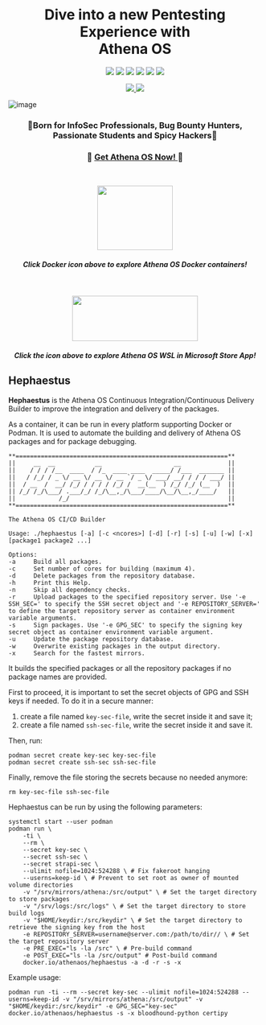 <h1 align="center">
  Dive into a new Pentesting Experience with<br>
Athena OS
</h1>

<p align="center">
  <img src="https://img.shields.io/badge/Maintained%3F-Yes-CD8335">
  <img src="https://badgen.net/github/release/Athena-OS/athena">
  <img src="https://badgen.net/github/stars/Athena-OS/athena">
  <img src="https://img.shields.io/github/issues-raw/Athena-OS/athena">
  <img src="https://img.shields.io/github/issues-closed-raw/Athena-OS/athena">
  <img src="https://img.shields.io/github/license/Athena-OS/athena">
</p>

<p align="center">
  <a href="https://www.instagram.com/athenaos_sec">
    <img src="https://img.shields.io/badge/Follow%20us%20on%20Instagram-Ya?logo=instagram&logoColor=white&color=%23e95950&style=['for-the-badge']&url=https://www.instagram.com/athenaos_sec">
    </a>
  <a href="https://discord.gg/AHXqyJHhGc">
    <img src="https://img.shields.io/badge/Join%20on%20Discord-Ya?logo=discord&logoColor=white&color=%235865F2&style=['for-the-badge']&url=https://discord.gg/AHXqyJHhGc">
  </a>
</p>

<!--<p align="center">
  <img src="https://user-images.githubusercontent.com/83867734/174499581-e0f74d41-36ce-4c01-af0d-6ecd98841a64.png" data-canonical-src="https://user-images.githubusercontent.com/83867734/174499581-e0f74d41-36ce-4c01-af0d-6ecd98841a64.png" width="600" height="496" />
</p>-->
![image](https://github.com/Athena-OS/athena/assets/83867734/b130dd25-5e7f-4cc8-bc16-6f384b4210f3)

<!--
<p align="center">
  <img src="https://user-images.githubusercontent.com/83867734/192104268-ddfd4b2e-d79e-44e9-a0f7-3d627829d894.png" data-canonical-src="https://user-images.githubusercontent.com/83867734/192104268-ddfd4b2e-d79e-44e9-a0f7-3d627829d894.png" width="400" height="422" />
</p>
-->
<!--
<p align="center">
  <img src="https://user-images.githubusercontent.com/83867734/192106351-96cc40a5-994c-4068-9092-f05c69e686c6.png" data-canonical-src="https://user-images.githubusercontent.com/83867734/192106351-96cc40a5-994c-4068-9092-f05c69e686c6.png" width="400" height="400" />
</p>
-->

<h3 align="center">
  🏅Born for InfoSec Professionals, Bug Bounty Hunters, Passionate Students and Spicy Hackers🏅
</h3>

<h3 align="center">
  💞
  <a href="https://github.com/Athena-OS/athena/releases/">
  Get Athena OS Now!
    </a>
  💞
</h3>
<br>
<p align="center">
  <a href="https://hub.docker.com/u/athenaos"><img src="https://user-images.githubusercontent.com/83867734/224526828-b4f2a470-d539-494d-9ac0-34568a75af3a.png" width="150" height="128" /></a>
</p>
<h5 align="center">
Click Docker icon above to explore Athena OS Docker containers!
</h5>
<br>
<p align="center">
  <a href="https://apps.microsoft.com/store/detail/athena-os/9N1M7Q4F1KQF?hl=en-us&gl=us"><img src="https://upload.wikimedia.org/wikipedia/commons/f/f7/Get_it_from_Microsoft_Badge.svg" width="250" height="90" /></a>
</p>
<h5 align="center">
Click the icon above to explore Athena OS WSL in Microsoft Store App!
</h5>

## Hephaestus
**Hephaestus** is the Athena OS Continuous Integration/Continuous Delivery Builder to improve the integration and delivery of the packages.

As a container, it can be run in every platform supporting Docker or Podman. It is used to automate the building and delivery of Athena OS packages and for package debugging.
```
**===========================================================**
||     __  __           __                    __             ||
||    / / / /__  ____  / /_  ____ ____  _____/ /___  _______ ||
||   / /_/ / _ \/ __ \/ __ \/ __ `/ _ \/ ___/ __/ / / / ___/ ||
||  / __  /  __/ /_/ / / / / /_/ /  __(__  ) /_/ /_/ (__  )  ||
|| /_/ /_/\___/ .___/_/ /_/\__,_/\___/____/\__/\__,_/____/   ||
||            /_/                                            ||
**===========================================================**

The Athena OS CI/CD Builder

Usage: ./hephaestus [-a] [-c <ncores>] [-d] [-r] [-s] [-u] [-w] [-x] [package1 package2 ...]

Options:
-a     Build all packages.
-c     Set number of cores for building (maximum 4).
-d     Delete packages from the repository database.
-h     Print this Help.
-n     Skip all dependency checks.
-r     Upload packages to the specified repository server. Use '-e SSH_SEC=' to specify the SSH secret object and '-e REPOSITORY_SERVER=' to define the target repository server as container environment variable arguments.
-s     Sign packages. Use '-e GPG_SEC' to specify the signing key secret object as container environment variable argument.
-u     Update the package repository database.
-w     Overwrite existing packages in the output directory.
-x     Search for the fastest mirrors.
```
It builds the specified packages or all the repository packages if no package names are provided.

First to proceed, it is important to set the secret objects of GPG and SSH keys if needed. To do it in a secure manner:
1. create a file named `key-sec-file`, write the secret inside it and save it;
2. create a file named `ssh-sec-file`, write the secret inside it and save it.

Then, run:
```
podman secret create key-sec key-sec-file
podman secret create ssh-sec ssh-sec-file
```
Finally, remove the file storing the secrets because no needed anymore:
```
rm key-sec-file ssh-sec-file
```

Hephaestus can be run by using the following parameters:
```
systemctl start --user podman
podman run \
    -ti \
    --rm \
    --secret key-sec \
    --secret ssh-sec \
    --secret strapi-sec \
    --ulimit nofile=1024:524288 \ # Fix fakeroot hanging
    --userns=keep-id \ # Prevent to set root as owner of mounted volume directories
    -v "/srv/mirrors/athena:/src/output" \ # Set the target directory to store packages
    -v "/srv/logs:/src/logs" \ # Set the target directory to store build logs
    -v "$HOME/keydir:/src/keydir" \ # Set the target directory to retrieve the signing key from the host
    -e REPOSITORY_SERVER=username@server.com:/path/to/dir// \ # Set the target repository server
    -e PRE_EXEC="ls -la /src" \ # Pre-build command
    -e POST_EXEC="ls -la /src/output" # Post-build command
    docker.io/athenaos/hephaestus -a -d -r -s -x
```
Example usage:
```
podman run -ti --rm --secret key-sec --ulimit nofile=1024:524288 --userns=keep-id -v "/srv/mirrors/athena:/src/output" -v "$HOME/keydir:/src/keydir" -e GPG_SEC="key-sec" docker.io/athenaos/hephaestus -s -x bloodhound-python certipy
```
